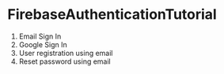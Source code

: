 # FirebaseAuthenticationTutorial
1) Email Sign In
2) Google Sign In
3) User registration using email
4) Reset password using email
